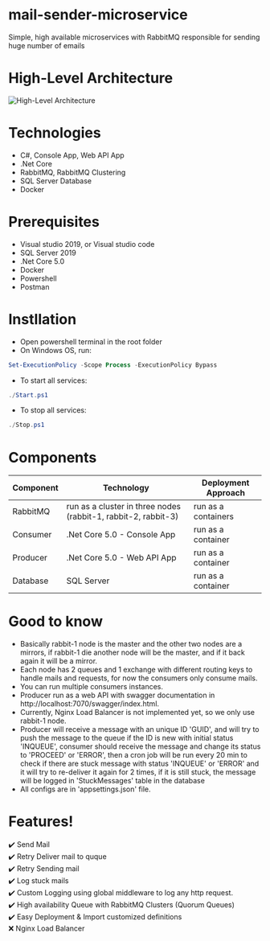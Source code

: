 # mail-sender-microservice
Simple, high available microservices with RabbitMQ responsible for sending huge number of emails

# High-Level Architecture
![High-Level Architecture](https://user-images.githubusercontent.com/29948653/114420264-75efcb00-9bb4-11eb-8d8e-cee832b9f9c7.png)

# Technologies
* C#, Console App, Web API App
* .Net Core
* RabbitMQ, RabbitMQ Clustering
* SQL Server Database
* Docker

# Prerequisites
 - Visual studio 2019, or Visual studio code
 - SQL Server 2019
 - .Net Core 5.0
 - Docker
 - Powershell
 - Postman

# Instllation
- Open powershell terminal in the root folder
- On Windows OS, run:
```powershell
Set-ExecutionPolicy -Scope Process -ExecutionPolicy Bypass
```
- To start all services:
```powershell
./Start.ps1
```
- To stop all services:
```powershell
./Stop.ps1
```

# Components
| Component  | Technology      | Deployment Approach
|------------|-----------------|---------------------|
| RabbitMQ | run as a cluster in three nodes (rabbit-1, rabbit-2, rabbit-3) | run as a containers
| Consumer |.Net Core 5.0 - Console App|run as a container|
| Producer  |.Net Core 5.0 - Web API App|run as a container|
| Database |SQL Server|run as a container|
         

# Good to know
  - Basically rabbit-1 node is the master and the other two nodes are a mirrors, if rabbit-1 die another node will be the master, and if it back again it will be a mirror.
  - Each node has 2 queues and 1 exchange with different routing keys to handle mails and requests, for now the consumers only consume mails.
  - You can run multiple consumers instances.
  - Producer run as a web API with swagger documentation in http://localhost:7070/swagger/index.html.
  - Currently, Nginx Load Balancer is not implemented yet, so we only use rabbit-1 node.
  - Producer will receive a message with an unique ID 'GUID', and will try to push the message to the queue if the ID is new with initial status 'INQUEUE', consumer should receive the message and change its status to 'PROCEED' or 'ERROR', then a cron job will be run every 20 min to check if there are stuck message with status 'INQUEUE' or 'ERROR' and it will try to re-deliver it again for 2 times, if it is still stuck, the message will be logged in 'StuckMessages' table in the database
  - All configs are in 'appsettings.json' file.

# Features! 
  :heavy_check_mark: Send Mail<br/>
  :heavy_check_mark: Retry Deliver mail to quque<br/>
  :heavy_check_mark: Retry Sending mail<br/>
  :heavy_check_mark: Log stuck mails<br/>
  :heavy_check_mark: Custom Logging using global middleware to log any http request.<br/>
  :heavy_check_mark: High availability Queue with RabbitMQ Clusters (Quorum  Queues)<br/>
  :heavy_check_mark: Easy Deployment & Import customized definitions<br/>
  :x: Nginx Load Balancer